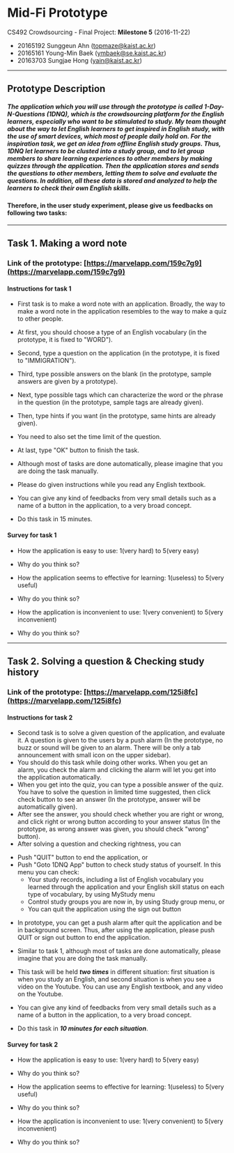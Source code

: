 Mid-Fi Prototype
=======================

CS492 Crowdsourcing - Final Project: **Milestone 5** (2016-11-22)

- 20165192 Sunggeun Ahn (topmaze@kaist.ac.kr)
- 20165161 Young-Min Baek (ymbaek@se.kaist.ac.kr)
- 20163703 Sungjae Hong (yain@kaist.ac.kr)

----

## Prototype Description

##### The application which you will use through the prototype is called 1-Day-N-Questions (1DNQ), which is the crowdsourcing platform for the English learners, especially who want to be stimulated to study. My team thought about the way to let English learners to get inspired in English study, with the use of smart devices, which most of people daily hold on. For the inspiration task, we get an idea from offline English study groups. Thus, 1DNQ let learners to be clusted into a study group, and to let group members to share learning experiences to other members by making quizzes through the application. Then the application stores and sends the questions to other members, letting them to solve and evaluate the questions. In addition, all these data is stored and analyzed to help the learners to check their own English skills.

#### Therefore, in the user study experiment, please give us feedbacks on following two tasks:

----

## Task 1. Making a word note

### Link of the prototype: [https://marvelapp.com/159c7g9](https://marvelapp.com/159c7g9)

#### Instructions for task 1

- First task is to make a word note with an application. Broadly, the way to make a word note in the application resembles to the way to make a quiz to other people. 
- At first, you should choose a type of an English vocabulary (in the prototype, it is fixed to "WORD").
- Second, type a question on the application (in the prototype, it is fixed to "IMMIGRATION").
- Third, type possible answers on the blank (in the prototype, sample answers are given by a prototype).
- Next, type possible tags which can characterize the word or the phrase in the question (in the prototype, sample tags are already given).
- Then, type hints if you want (in the prototype, same hints are already given).
- You need to also set the time limit of the question.
- At last, type "OK" button to finish the task.

- Although most of tasks are done automatically, please imagine that you are doing the task manually.
- Please do given instructions while you read any English textbook.
- You can give any kind of feedbacks from very small details such as a name of a button in the application, to a very broad concept.
- Do this task in 15 minutes. 

#### Survey for task 1

- How the application is easy to use: 1(very hard) to 5(very easy)
 + Why do you think so?
- How the application seems to effective for learning: 1(useless) to 5(very useful)
 + Why do you think so?
- How the application is inconvenient to use: 1(very convenient) to 5(very inconvenient)
 + Why do you think so?

----

## Task 2. Solving a question & Checking study history

### Link of the prototype: [https://marvelapp.com/125i8fc](https://marvelapp.com/125i8fc)

#### Instructions for task 2

- Second task is to solve a given question of the application, and evaluate it. A question is given to the users by a push alarm (In the prototype, no buzz or sound will be given to an alarm. There will be only a tab announcement with small icon on the upper sidebar).
- You should do this task while doing other works. When you get an alarm, you check the alarm and clicking the alarm will let you get into the application automatically.
- When you get into the quiz, you can type a possible answer of the quiz. You have to solve the question in limited time suggested, then click check button to see an answer (In the prototype, answer will be automatically given).
- After see the answer, you should check whether you are right or wrong, and click right or wrong button according to your answer status (In the prototype, as wrong answer was given, you should check "wrong" button).
- After solving a question and checking rightness, you can
 + Push "QUIT" button to end the application, or
 + Push "Goto 1DNQ App" button to check study status of yourself. In this menu you can check:
	 -	Your study records, including a list of English vocabulary you learned through the application and your English skill status on each type of vocabulary, by using MyStudy menu
	 -	Control study groups you are now in, by using Study group menu, or
	 -	You can quit the application using the sign out button
- In prototype, you can get a push alarm after quit the application and be in background screen. Thus, after using the application, please push QUIT or sign out button to end the application.

- Similar to task 1, although most of tasks are done automatically, please imagine that you are doing the task manually.
- This task will be held ***two times*** in different situation: first situation is when you study an English, and second situation is when you see a video on the Youtube. You can use any English textbook, and any video on the Youtube.
- You can give any kind of feedbacks from very small details such as a name of a button in the application, to a very broad concept.
- Do this task in ***10 minutes for each situation***. 

#### Survey for task 2

- How the application is easy to use: 1(very hard) to 5(very easy)
 + Why do you think so?
- How the application seems to effective for learning: 1(useless) to 5(very useful)
 + Why do you think so?
- How the application is inconvenient to use: 1(very convenient) to 5(very inconvenient)
 + Why do you think so?